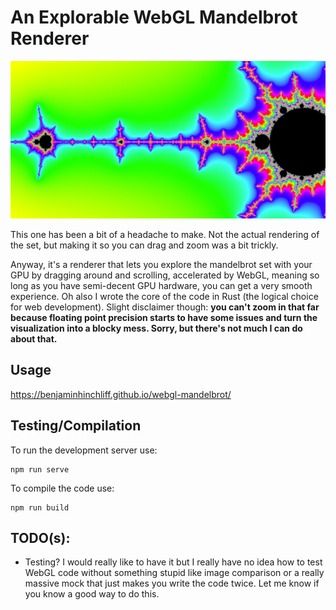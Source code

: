 # An Explorable WebGL Mandelbrot Renderer

![](1280x640-webgl-mandelbrot.jpeg)

This one has been a bit of a headache to make. Not the actual rendering of the set, but making it so you can drag and zoom was a bit trickly.

Anyway, it's a renderer that lets you explore the mandelbrot set with your GPU by dragging around and scrolling, accelerated by WebGL, meaning so long as you have semi-decent GPU hardware, you can get a very smooth experience. Oh also I wrote the core of the code in Rust (the logical choice for web development). Slight disclaimer though: **you can't zoom in that far because floating point precision starts to have some issues and turn the visualization into a blocky mess. Sorry, but there's not much I can do about that.**

## Usage
https://benjaminhinchliff.github.io/webgl-mandelbrot/

## Testing/Compilation
To run the development server use:
```
npm run serve
```

To compile the code use:
```
npm run build
```

## TODO(s):

- Testing? I would really like to have it but I really have no idea how to test WebGL code without something stupid like image comparison or a really massive mock that just makes you write the code twice. Let me know if you know a good way to do this.
